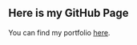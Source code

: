 ## Here is my GitHub Page

You can find my portfolio <a href="https://7jxlian7.github.io/portfolio">here</a>.
